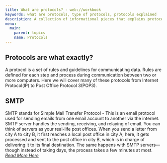```yaml
---
title: What are protocols? - web://workbook
keywords: what are protocols, type of protocols, protocols explained
description: A collection of informational pieces that explains protocols.
menu:
  main:
    parent: topics
    name: Protocols
---
```


## Protocols are what exactly?

A protocol is a set of rules and guidelines for communicating data. Rules are defined for each step and process during communication between two or more computers. Here we will cover many of these protocols from Internet Protocol(IP) to Post Office Protocol 3(POP3).

## SMTP

SMTP stands for Simple Mail Transfer Protocol - This is an email protocol used for sending emails from one email account to another via the internet. SMTP server handles the sending, receiving, and relaying of email. You can think of servers as your real-life post offices. When you send a letter from city A to city B, it first reaches a local post office in city A; here, it gets processed and sent to the post office in city B, which is in charge of delivering it to its final destination. The same happens with SMTP servers—though instead of taking days, the process takes a few minutes at most.
*[Read More Here](https://postmarkapp.com/guides/everything-you-need-to-know-about-smtp)*
